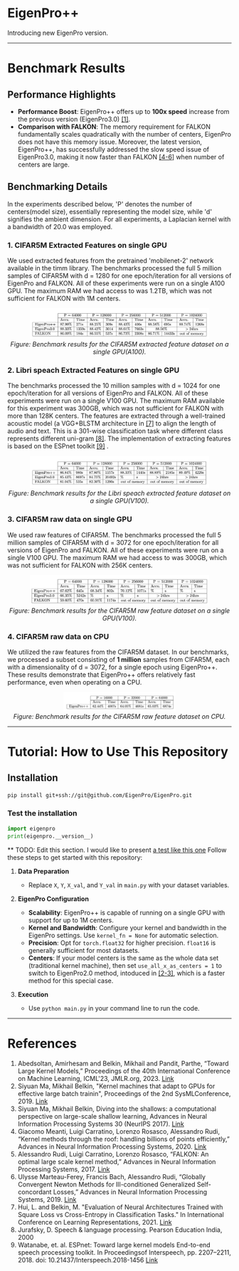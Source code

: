 # EigenPro++

Introducing new EigenPro version.

---

# Benchmark Results

## Performance Highlights
- **Performance Boost**: EigenPro++ offers up to **100x speed** increase from the previous version (EigenPro3.0) [[1]](#References).
- **Comparison with FALKON**: The memory requirement for FALKON fundamentally scales quadratically with the number of centers, EigenPro does not have this memory issue. Moreover, the latest version, EigenPro++, has successfully addressed the slow speed issue of EigenPro3.0, making it now faster than FALKON [[4-6]](#References) when number of centers are large.

## Benchmarking Details
In the experiments described below, 'P' denotes the number of centers(model size), essentially representing the model size, while 'd' signifies the ambient dimension. For all experiments, a Laplacian kernel with a bandwidth of 20.0 was employed.

### 1. CIFAR5M Extracted Features on single GPU

We used extracted features from the pretrained 'mobilenet-2' network available in the timm library. The benchmarks processed the full 5 million samples of CIFAR5M with d = 1280 for one epoch/iteration for all versions of EigenPro and FALKON. All of these experiments were run on a single A100 GPU. The maximum RAM we had access to was 1.2TB, which was not sufficient for FALKON with 1M centers.


<div align="center">
  <img src="imgs/CIFAR5M_EXTRACTED.png" alt="CIFAR5M" style="max-width:80%;"/>
  <br>
  <em>Figure: Benchmark results for the CIFAR5M extracted feature dataset on a single GPU(A100).</em>
</div>



### 2. Libri speach Extracted Features on single GPU

The benchmarks processed the 10 million samples with d = 1024 for one epoch/iteration for all versions of EigenPro and FALKON. All of these experiments were run on a single V100 GPU. The maximum RAM available for this experiment was 300GB, which was not sufficient for FALKON with more than 128K centers. The features are extracted through a well-trained acoustic model (a VGG+BLSTM architecture in [[7]](#References) to align the length of audio and text. This is a 301-wise classification task where different class represents different uni-gram [[8]](#References). The implementation of extracting features is based on the ESPnet toolkit [[9]](#References) .

<div align="center">
  <img src="imgs/Libri.png" alt="CIFAR5M" style="max-width:80%;"/>
  <br>
  <em>Figure: Benchmark results for the Libri speach extracted feature dataset on a single GPU(V100).</em>
</div>

### 3. CIFAR5M raw data on single GPU

We used raw features of CIFAR5M. The benchmarks processed the full 5 million samples of CIFAR5M with d = 3072 for one epoch/iteration for all versions of EigenPro and FALKON. All of these experiments were run on a single V100 GPU. The maximum RAM we had access to was 300GB, which was not sufficient for FALKON with 256K centers.


<div align="center">
  <img src="imgs/cifar5m_raw.png" alt="CIFAR5M" style="max-width:80%;"/>
  <br>
  <em>Figure: Benchmark results for the CIFAR5M raw feature dataset on a single GPU(V100).</em>
</div>

### 4. CIFAR5M raw data on CPU

We utilized the raw features from the CIFAR5M dataset. In our benchmarks, we processed a subset consisting of **1 million** samples from CIFAR5M, each with a dimensionality of d = 3072, for a single epoch using EigenPro++. These results demonstrate that EigenPro++ offers relatively fast performance, even when operating on a CPU.

<div align="center">
  <img src="imgs/CPU.png" alt="CIFAR5M-CPU" style="max-width:50%;"/>
  <br>
  <em>Figure: Benchmark results for the CIFAR5M raw feature dataset on CPU.</em>
</div>


---

# Tutorial: How to Use This Repository

## Installation

```
pip install git+ssh://git@github.com/EigenPro/EigenPro.git
```

### Test the installation
```python
import eigenpro
print(eigenpro.__version__)
```

** TODO: Edit this section. I would like to present [a test like this one](https://github.com/EigenPro/EigenPro-pytorch?tab=readme-ov-file#test-installation-with-laplacian-kernel)
Follow these steps to get started with this repository:

1. **Data Preparation**
   - Replace `X`, `Y`, `X_val`, and `Y_val` in `main.py` with your dataset variables.

2. **EigenPro Configuration**
   - **Scalability**: EigenPro++ is capable of running on a single GPU with support for up to 1M centers.
   - **Kernel and Bandwidth**: Configure your kernel and bandwidth in the EigenPro settings. Use `kernel_fn = None` for automatic selection.
   - **Precision**: Opt for `torch.float32` for higher precision. `float16` is generally sufficient for most datasets.
   - **Centers**: If your model centers is the same as the whole data set (traditional kernel machine), then set `use_all_x_as_centers = 1` to switch to EigenPro2.0 method, intoduced in [[2-3]](#References), which is a faster method for this special case.
     
4. **Execution**
   - Use `python main.py` in your command line to run the code.

---

# References
1. Abedsoltan, Amirhesam and Belkin, Mikhail and Pandit, Parthe, “Toward Large Kernel Models,” Proceedings of the 40th International Conference on Machine Learning, ICML'23, JMLR.org, 2023. [Link](https://proceedings.mlr.press/v202/abedsoltan23a/abedsoltan23a.pdf)
2. Siyuan Ma, Mikhail Belkin, "Kernel machines that adapt to GPUs for effective large batch trainin", Proceedings of the 2nd SysMLConference, 2019. [Link](https://mlsys.org/Conferences/2019/doc/2019/171.pdf)
3. Siyuan Ma, Mikhail Belkin, Diving into the shallows: a computational perspective on large-scale shallow learning, Advances in Neural Information Processing Systems 30 (NeurIPS 2017). [Link](https://proceedings.neurips.cc/paper_files/paper/2017/file/bf424cb7b0dea050a42b9739eb261a3a-Paper.pdf)
4. Giacomo Meanti, Luigi Carratino, Lorenzo Rosasco, Alessandro Rudi, “Kernel methods through the roof: handling billions of points efficiently,” Advances in Neural Information Processing Systems, 2020. [Link](https://proceedings.neurips.cc/paper_files/paper/2020/file/a59afb1b7d82ec353921a55c579ee26d-Paper.pdf)
5. Alessandro Rudi, Luigi Carratino, Lorenzo Rosasco, “FALKON: An optimal large scale kernel method,” Advances in Neural Information Processing Systems, 2017. [Link](https://papers.nips.cc/paper_files/paper/2017/file/05546b0e38ab9175cd905eebcc6ebb76-Paper.pdf)
6. Ulysse Marteau-Ferey, Francis Bach, Alessandro Rudi, “Globally Convergent Newton Methods for Ill-conditioned Generalized Self-concordant Losses,” Advances in Neural Information Processing Systems, 2019. [Link](https://arxiv.org/pdf/1907.01771.pdf)
7. Hui, L. and Belkin, M. "Evaluation of Neural Architectures Trained with Square Loss vs Cross-Entropy in Classification Tasks." In International Conference on Learning Representations, 2021. [Link](https://arxiv.org/abs/2006.07322)
8. Jurafsky, D. Speech & language processing. Pearson Education India, 2000
9. Watanabe, et. al. ESPnet: Toward large kernel models End-to-end speech processing toolkit. In Proceedingsof Interspeech, pp. 2207–2211, 2018. doi: 10.21437/Interspeech.2018-1456 [Link](https://www.isca-speech.org/archive/interspeech_2018/watanabe18_interspeech.html)










